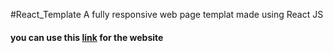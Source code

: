 #React_Template
A fully responsive web page templat made using React JS

#### you can use this [link](https://atarek12.github.io/React_Template/) for the website
